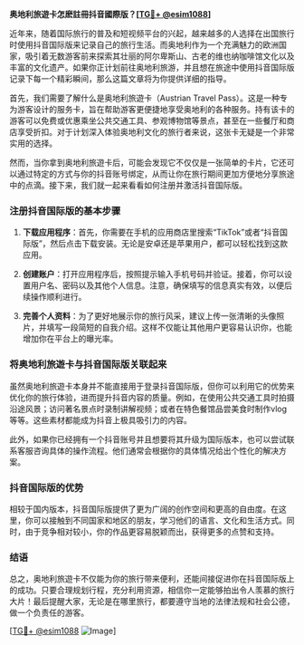 **奥地利旅遊卡怎麽註冊抖音國際版？[[TG💪+ @esim1088](https://t.me/s/esim1088)]**

近年来，随着国际旅行的普及和短视频平台的兴起，越来越多的人选择在出国旅行时使用抖音国际版来记录自己的旅行生活。而奥地利作为一个充满魅力的欧洲国家，吸引着无数游客前来探索其壮丽的阿尔卑斯山、古老的维也纳咖啡馆文化以及丰富的文化遗产。如果你正计划前往奥地利旅游，并且想在旅途中使用抖音国际版记录下每一个精彩瞬间，那么这篇文章将为你提供详细的指导。

首先，我们需要了解什么是奥地利旅遊卡（Austrian Travel Pass）。这是一种专为游客设计的服务卡，旨在帮助游客更便捷地享受奥地利的各种服务。持有该卡的游客可以免费或优惠乘坐公共交通工具、参观博物馆等景点，甚至在一些餐厅和商店享受折扣。对于计划深入体验奥地利文化的旅行者来说，这张卡无疑是一个非常实用的选择。

然而，当你拿到奥地利旅遊卡后，可能会发现它不仅仅是一张简单的卡片，它还可以通过特定的方式与你的抖音账号绑定，从而让你在旅行期间更加方便地分享旅途中的点滴。接下来，我们就一起来看看如何注册并激活抖音国际版。

### 注册抖音国际版的基本步骤

1. **下载应用程序**：首先，你需要在手机的应用商店里搜索“TikTok”或者“抖音国际版”，然后点击下载安装。无论是安卓还是苹果用户，都可以轻松找到这款应用。

2. **创建账户**：打开应用程序后，按照提示输入手机号码并验证。接着，你可以设置用户名、密码以及其他个人信息。注意，确保填写的信息真实有效，以便后续操作顺利进行。

3. **完善个人资料**：为了更好地展示你的旅行风采，建议上传一张清晰的头像照片，并填写一段简短的自我介绍。这样不仅能让其他用户更容易认识你，也能增加你在平台上的曝光率。

### 将奥地利旅遊卡与抖音国际版关联起来

虽然奥地利旅遊卡本身并不能直接用于登录抖音国际版，但你可以利用它的优势来优化你的旅行体验，进而提升抖音内容的质量。例如，在使用公共交通工具时拍摄沿途风景；访问著名景点时录制讲解视频；或者在特色餐馆品尝美食时制作vlog等等。这些素材都能成为抖音上极具吸引力的内容。

此外，如果你已经拥有一个抖音账号并且想要将其升级为国际版本，也可以尝试联系客服咨询具体的操作流程。他们通常会根据你的具体情况给出个性化的解决方案。

### 抖音国际版的优势

相较于国内版本，抖音国际版提供了更为广阔的创作空间和更高的自由度。在这里，你可以接触到不同国家和地区的朋友，学习他们的语言、文化和生活方式。同时，由于竞争相对较小，你的作品更容易脱颖而出，获得更多的点赞和支持。

### 结语

总之，奥地利旅遊卡不仅能为你的旅行带来便利，还能间接促进你在抖音国际版上的成功。只要合理规划行程，充分利用资源，相信你一定能够拍出令人羡慕的旅行大片！最后提醒大家，无论是在哪里旅行，都要遵守当地的法律法规和社会公德，做一个负责任的游客。

[[TG💪+ @esim1088](https://t.me/s/esim1088) ![Image](https://i.postimg.cc/4NQfJmqS/Snipaste-2025-05-13-00-14-12.png)]